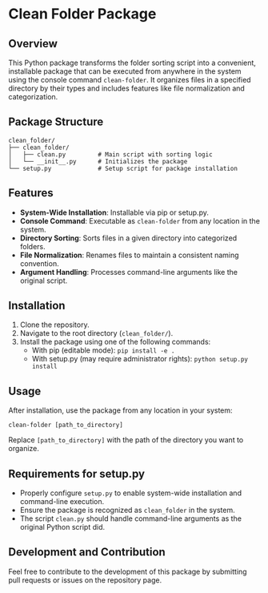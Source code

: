 # Clean Folder Package

## Overview
This Python package transforms the folder sorting script into a convenient, installable package that can be executed from anywhere in the system using the console command `clean-folder`. It organizes files in a specified directory by their types and includes features like file normalization and categorization.

## Package Structure
```
clean_folder/
├── clean_folder/
│   ├── clean.py         # Main script with sorting logic
│   └── __init__.py      # Initializes the package
└── setup.py             # Setup script for package installation
```

## Features
- **System-Wide Installation**: Installable via pip or setup.py.
- **Console Command**: Executable as `clean-folder` from any location in the system.
- **Directory Sorting**: Sorts files in a given directory into categorized folders.
- **File Normalization**: Renames files to maintain a consistent naming convention.
- **Argument Handling**: Processes command-line arguments like the original script.

## Installation
1. Clone the repository.
2. Navigate to the root directory (`clean_folder/`).
3. Install the package using one of the following commands:
   - With pip (editable mode): `pip install -e .`
   - With setup.py (may require administrator rights): `python setup.py install`

## Usage
After installation, use the package from any location in your system:
```
clean-folder [path_to_directory]
```
Replace `[path_to_directory]` with the path of the directory you want to organize.

## Requirements for setup.py
- Properly configure `setup.py` to enable system-wide installation and command-line execution.
- Ensure the package is recognized as `clean_folder` in the system.
- The script `clean.py` should handle command-line arguments as the original Python script did.

## Development and Contribution
Feel free to contribute to the development of this package by submitting pull requests or issues on the repository page.
